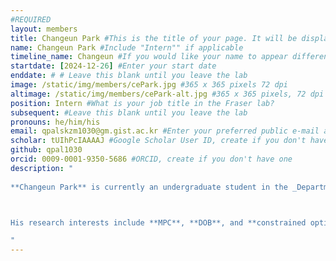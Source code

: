 ```yaml
---
#REQUIRED
layout: members 
title: Changeun Park #This is the title of your page. It will be displayed in the navigation bar and on the page itself. 
name: Changeun Park #Include "Intern"" if applicable 
timeline_name: Changeun #If you would like your name to appear differently on the Lab timeline, fill out this line. 
startdate: [2024-12-26] #Enter your start date 
enddate: # # Leave this blank until you leave the lab 
image: /static/img/members/cePark.jpg #365 x 365 pixels 72 dpi 
altimage: /static/img/members/cePark-alt.jpg #365 x 365 pixels, 72 dpi 
position: Intern #What is your job title in the Fraser lab? 
subsequent: #Leave this blank until you leave the lab 
pronouns: he/him/his 
email: qpalskzm1030@gm.gist.ac.kr #Enter your preferred public e-mail address 
scholar: tUIhPcIAAAAJ #Google Scholar User ID, create if you don't have one 
github: qpal1030 
orcid: 0009-0001-9350-5686 #ORCID, create if you don't have one 
description: " 
 
**Changeun Park** is currently an undergraduate student in the _Department of Mechanical and Robotics Engineering_ at [**Gwangju Institute of Science and Technology (GIST)**](https://www.gist.ac.kr/en/main.html), and is working as a research intern at the MIC Lab at **GIST**.



His research interests include **MPC**, **DOB**, and **constrained optimization**.

"
---
```


